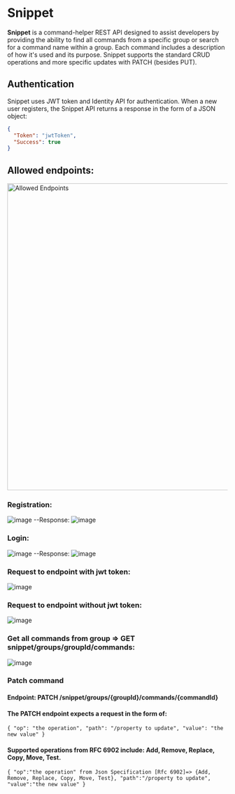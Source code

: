 # Snippet

**Snippet** is a command-helper REST API designed to assist developers by providing the ability to find all commands from a specific group or search for a command name within a group. 
Each command includes a description of how it's used and its purpose. 
Snippet supports the standard CRUD operations and more specific updates with PATCH (besides PUT).

## Authentication

Snippet uses JWT token and Identity API for authentication. When a new user registers, the Snippet API returns a response in the form of a JSON object:

```json
{
  "Token": "jwtToken",
  "Success": true
}
```

## Allowed endpoints:

<img src="https://user-images.githubusercontent.com/97282923/191720982-cabb07fa-25ad-4e60-a4c7-d1a78073617b.png" alt="Allowed Endpoints" width="700">


### Registration:
![image](https://user-images.githubusercontent.com/97282923/191724524-43aaac01-b4c9-4304-82cf-4e1c558b4648.png)
--Response: 
![image](https://user-images.githubusercontent.com/97282923/191724771-4f7c206c-f40d-453e-b8f7-fc63a8837453.png)

### Login:
![image](https://user-images.githubusercontent.com/97282923/191724950-448ff968-2723-44f0-89be-8537a408dc95.png)
--Response:
![image](https://user-images.githubusercontent.com/97282923/191725058-040eb3e6-7140-4de8-a222-870074a48a01.png)

### Request to endpoint with jwt token:
![image](https://user-images.githubusercontent.com/97282923/191725206-293f96ca-bf73-41f2-870b-69620f55f9af.png)

### Request to endpoint without jwt token:
![image](https://user-images.githubusercontent.com/97282923/191725347-41620b62-8634-4231-a87b-c836ee34ce38.png)

### Get all commands from group => GET snippet/groups/groupId/commands:
![image](https://user-images.githubusercontent.com/97282923/191727089-2adbdc21-3d83-4f22-aee8-b64b7c073fdc.png)

### Patch command 
#### Endpoint: PATCH /snippet/groups/{groupId}/commands/{commandId} 
#### The PATCH endpoint expects a request in the form of:
`{
  "op": "the operation",
  "path": "/property to update",
  "value": "the new value"
}`
#### Supported operations from RFC 6902 include: Add, Remove, Replace, Copy, Move, Test.
`{
"op":"the operation" from Json Specification [Rfc 6902]=> {Add, Remove, Replace, Copy, Move, Test},
"path":"/property to update",
"value":"the new value"
}`

